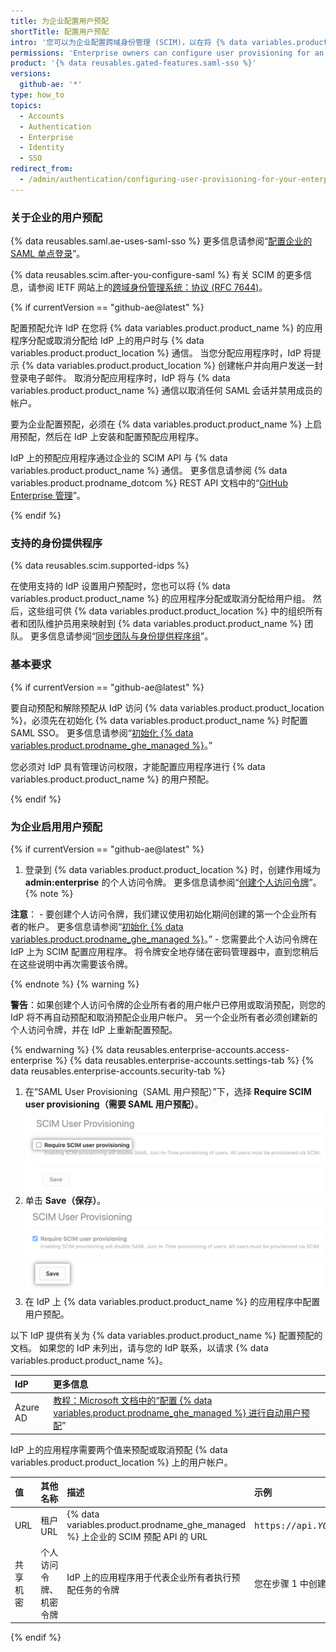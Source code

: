 ```yaml
---
title: 为企业配置用户预配
shortTitle: 配置用户预配
intro: '您可以为企业配置跨域身份管理 (SCIM)，以在将 {% data variables.product.product_location %} 的应用程序分配给身份提供商 (IdP) 上的用户时，就自动在 {% data variables.product.product_location %} 上预配用户帐户。'
permissions: 'Enterprise owners can configure user provisioning for an enterprise on {% data variables.product.product_name %}.'
product: '{% data reusables.gated-features.saml-sso %}'
versions:
  github-ae: '*'
type: how_to
topics:
  - Accounts
  - Authentication
  - Enterprise
  - Identity
  - SSO
redirect_from:
  - /admin/authentication/configuring-user-provisioning-for-your-enterprise
---
```


### 关于企业的用户预配

{% data reusables.saml.ae-uses-saml-sso %} 更多信息请参阅“[配置企业的 SAML 单点登录](/admin/authentication/configuring-saml-single-sign-on-for-your-enterprise)”。

{% data reusables.scim.after-you-configure-saml %} 有关 SCIM 的更多信息，请参阅 IETF 网站上的[跨域身份管理系统：协议 (RFC 7644)](https://tools.ietf.org/html/rfc7644)。

{% if currentVersion == "github-ae@latest" %}

配置预配允许 IdP 在您将 {% data variables.product.product_name %} 的应用程序分配或取消分配给 IdP 上的用户时与 {% data variables.product.product_location %} 通信。 当您分配应用程序时，IdP 将提示 {% data variables.product.product_location %} 创建帐户并向用户发送一封登录电子邮件。 取消分配应用程序时，IdP 将与 {% data variables.product.product_name %} 通信以取消任何 SAML 会话并禁用成员的帐户。

要为企业配置预配，必须在 {% data variables.product.product_name %} 上启用预配，然后在 IdP 上安装和配置预配应用程序。

IdP 上的预配应用程序通过企业的 SCIM API 与 {% data variables.product.product_name %} 通信。 更多信息请参阅 {% data variables.product.prodname_dotcom %} REST API 文档中的“[GitHub Enterprise 管理](/rest/reference/enterprise-admin#scim)”。

{% endif %}

### 支持的身份提供程序

{% data reusables.scim.supported-idps %}

在使用支持的 IdP 设置用户预配时，您也可以将 {% data variables.product.product_name %} 的应用程序分配或取消分配给用户组。 然后，这些组可供 {% data variables.product.product_location %} 中的组织所有者和团队维护员用来映射到 {% data variables.product.product_name %} 团队。 更多信息请参阅“[同步团队与身份提供程序组](/organizations/organizing-members-into-teams/synchronizing-a-team-with-an-identity-provider-group)”。

### 基本要求

{% if currentVersion == "github-ae@latest" %}

要自动预配和解除预配从 IdP 访问 {% data variables.product.product_location %}，必须先在初始化 {% data variables.product.product_name %} 时配置 SAML SSO。 更多信息请参阅“[初始化 {% data variables.product.prodname_ghe_managed %}](/admin/configuration/initializing-github-ae)。”

您必须对 IdP 具有管理访问权限，才能配置应用程序进行 {% data variables.product.product_name %} 的用户预配。

{% endif %}

### 为企业启用用户预配

{% if currentVersion == "github-ae@latest" %}

1. 登录到 {% data variables.product.product_location %} 时，创建作用域为 **admin:enterprise** 的个人访问令牌。 更多信息请参阅“[创建个人访问令牌](/github/authenticating-to-github/creating-a-personal-access-token)”。
  {% note %}

  **注意**：
    - 要创建个人访问令牌，我们建议使用初始化期间创建的第一个企业所有者的帐户。 更多信息请参阅“[初始化 {% data variables.product.prodname_ghe_managed %}](/admin/configuration/initializing-github-ae)。”
    - 您需要此个人访问令牌在 IdP 上为 SCIM 配置应用程序。 将令牌安全地存储在密码管理器中，直到您稍后在这些说明中再次需要该令牌。

  {% endnote %}
  {% warning %}

  **警告**：如果创建个人访问令牌的企业所有者的用户帐户已停用或取消预配，则您的 IdP 将不再自动预配和取消预配企业用户帐户。 另一个企业所有者必须创建新的个人访问令牌，并在 IdP 上重新配置预配。

  {% endwarning %}
{% data reusables.enterprise-accounts.access-enterprise %}
{% data reusables.enterprise-accounts.settings-tab %}
{% data reusables.enterprise-accounts.security-tab %}
1. 在“SAML User Provisioning（SAML 用户预配）”下，选择 **Require SCIM user provisioning（需要 SAML 用户预配）**。 ![企业安全性设置内的"Require SCIM user provisioning（需要 SCIM 用户预配）"复选框](/assets/images/help/enterprises/settings-require-scim-user-provisioning.png)
1. 单击 **Save（保存）**。 ![企业安全性设置中"Require SCIM user provisioning（需要 SCIM 用户预配）"下的 Save（保存）按钮](/assets/images/help/enterprises/settings-scim-save.png)
1. 在 IdP 上 {% data variables.product.product_name %} 的应用程序中配置用户预配。

  以下 IdP 提供有关为 {% data variables.product.product_name %} 配置预配的文档。 如果您的 IdP 未列出，请与您的 IdP 联系，以请求 {% data variables.product.product_name %}。

  | IdP      | 更多信息                                                                                                                                                                              |
  |:-------- |:--------------------------------------------------------------------------------------------------------------------------------------------------------------------------------- |
  | Azure AD | [教程：Microsoft 文档中的“配置 {% data variables.product.prodname_ghe_managed %} 进行自动用户预配](https://docs.microsoft.com/azure/active-directory/saas-apps/github-ae-provisioning-tutorial)” |

  IdP 上的应用程序需要两个值来预配或取消预配 {% data variables.product.product_location %} 上的用户帐户。

  | 值    | 其他名称        | 描述                                                                         | 示例                        |
  |:---- |:----------- |:-------------------------------------------------------------------------- |:------------------------- |
  | URL  | 租户 URL      | {% data variables.product.prodname_ghe_managed %} 上企业的 SCIM 预配 API 的 URL | <pre>https&colon;//api.<em>YOUR-GITHUB-AE-HOSTNAME</em>/scim/v2</pre> |
  | 共享机密 | 个人访问令牌、机密令牌 | IdP 上的应用程序用于代表企业所有者执行预配任务的令牌                                               | 您在步骤 1 中创建的个人访问令牌         |

{% endif %}
